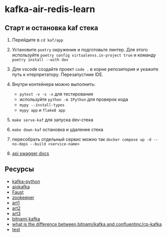 # kafka-air-redis-learn

## Старт и остановка kaf стека

1. Перейдите в `cd kaf/app`
2. Установите `poetry` окружение и подготовьте линтер. Для этого используйте `poetry config virtualenvs.in-project true` и команду `poetry install --with dev`
3. Для vscode создайте проект `code .` в корне репозитория и укажите путь к нтерпретатору. Перезапустиие IDE.
4. Внутри контейнера можно выполнить:

    - `pytest -v -s -x` для тестирования
    - используйте `python -m IPython` для проверок кода
    - `mypy --install-types`
    - `mypy app` и `flake8 app`

5. `make serve-kaf` для запуска dev-стека
6. `make down-kaf` остановка и удаление стека
7. пересобрать отдельный сервис можно так `docker compose up -d --no-deps --build <service-name>`
8. [api swagger docs](http://localhost:8392/docs/)

## Ресурсы

- [kafka-python](https://kafka-python.readthedocs.io/en/master/)
- [aiokafka](https://github.com/aio-libs/aiokafka)
- [Faust](https://faust-streaming.github.io/faust/)
- [zookeeper](https://hub.docker.com/_/zookeeper)
- [art1](https://habr.com/ru/articles/578916/)
- [art2](https://habr.com/ru/articles/587592/)
- [art3](https://habr.com/ru/companies/slurm/articles/735262/)
- [bitnami kafka](https://hub.docker.com/r/bitnami/kafka)
- [what is the difference between bitnami/kafka and confluentinc/cp-kafka](https://stackoverflow.com/questions/73382919/what-is-the-difference-between-bitnami-kafka-and-confluentinc-cp-kafka)
- [test](https://docs.google.com/document/d/1K-HOOWGPTGjCafT6McC-7_dtjlWYQGro/edit)
